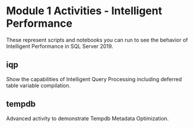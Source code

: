 # Module 1 Activities - Intelligent Performance

These represent scripts and notebooks you can run to see the behavior of Intelligent Performance in SQL Server 2019. 

## iqp

Show the capabilities of Intelligent Query Processing including deferred table variable compilation.

## tempdb

Advanced activity to demonstrate Tempdb Metadata Optimization.